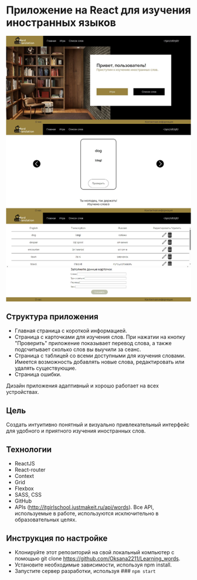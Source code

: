 # Приложение на React для изучения иностранных языков 

<img align="center" width=800 src="src\img\HomePage.jpg" />
<img align="center" width=800 src="src\img\GamePage.jpg" />
<img align="center" width=800 src="src\img\WordsPage.jpg" />


## Cтруктура приложения

- Главная страница с короткой информацией.
- Страница с карточками для изучения слов. При нажатии на кнопку "Проверить" приложение показывает перевод слова, а также подсчитывает сколько слов вы выучили за сеанс.
- Страница с таблицей со всеми доступными для изучения словами. Имеется возможность добавлять новые слова, редактировать или удалять существующие.
- Страница ошибки.

Дизайн приложения адаптивный и хорошо работает на всех устройствах.

## Цель

Создать интуитивно понятный и визуально привлекательный интерфейс для удобного и приятного изучения иностранных слов.

## Технологии

* ReactJS
* React-router
* Context
* Grid
* Flexbox
* SASS, CSS
* GitHub
* APIs (http://itgirlschool.justmakeit.ru/api/words). Все API, используемые в работе, используются исключительно в образовательных целях.

## Инструкция по настройке

- Клонируйте этот репозиторий на свой локальный компьютер  с помощью git clone https://github.com/Oksana2211/Learning_words.
- Установите необходимые зависимости, используя npm install.
- Запустите сервер разработки, используя ### `npm start`

